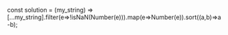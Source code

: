 const solution = (my_string) => [...my_string].filter(e=>!isNaN(Number(e))).map(e=>Number(e)).sort((a,b)=>a-b);